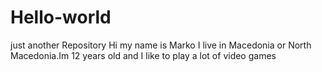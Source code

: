 # Hello-world
just another Repository
Hi my name is Marko I live in Macedonia or North Macedonia.Im 12 years old and I like to play a lot of video games

